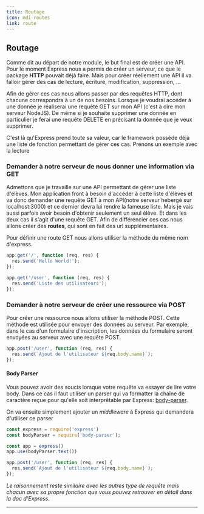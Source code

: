 ```yaml
---
title: Routage
icon: mdi-routes
link: route
---
```


<div id='route'></div>

## Routage

Comme dit au départ de notre module, le but final est de créer une API. Pour le moment Express nous a permis de créer un serveur, ce que le package **HTTP** pouvait déjà faire. Mais pour créer réellement une API il va falloir gérer des cas de lecture, écriture, modification, suppression, ...

Afin de gérer ces cas nous allons passer par des requêtes HTTP, dont chacune correspondra à un de nos besoins. Lorsque je voudrai accéder à une donnée je réaliserai une requête GET sur mon API (c'est à dire mon serveur NodeJS). De même si je souhaite supprimer une donnée en particulier je ferai une requête DELETE en précisant la donnée que je veux supprimer.

C'est là qu'Express prend toute sa valeur, car le framework possède déjà une liste de fonction permettant de gérer ces cas. Prenons un exemple avec la lecture

### Demander à notre serveur de nous donner une information via GET

Admettons que je travaille sur une API permettant de gérer une liste d'élèves. Mon application front à besoin d'accéder à cette liste d'élèves et va donc demander une requête GET à mon API(notre serveur hebergé sur localhost:3000) et ce dernier devra lui rendre la fameuse liste. Mais je vais aussi parfois avoir besoin d'obtenir seulement un seul élève. Et dans les deux cas il s'agit d'une requête GET. Afin de différencier ces cas nous allons créer des **routes**, qui sont en fait des url supplémentaires.

Pour définir une route GET nous allons utiliser la méthode du même nom d'express.

```javascript
app.get('/', function (req, res) {
  res.send('Hello World!');
});

app.get('/user', function (req, res) {
  res.send('Liste des utilisateurs');
});

```

### Demander à notre serveur de créer une ressource via POST

Pour créer une ressource nous allons utiliser la méthode POST. Cette méthode est utilisée pour envoyer des données au serveur. Par exemple, dans le cas d'un formulaire d'inscription, les données du formulaire seront envoyées au serveur avec une requête POST.

```javascript
app.post('/user', function (req, res) {
  res.send(`Ajout de l'utilisateur ${req.body.name}`);
});
```

#### Body Parser

Vous pouvez avoir des soucis lorsque votre requête va essayer de lire votre body. Dans ce cas il faut utiliser un parser qui va formatter la chaîne de caractère reçue pour qu'elle soit interprêtable par Express: [body-parser](https://www.npmjs.com/package/body-parser).

On va ensuite simplement ajouter un *middleware* à Express qui demandera d'utiliser ce parser

```javascript
const express = require('express')
const bodyParser = require('body-parser');

const app = express()
app.use(bodyParser.text())

app.post('/user', function (req, res) {
  res.send(`Ajout de l'utilisateur ${req.body.name}`);
});
```

*Le raisonnement reste similaire avec les autres type de requête mais chacun avec sa propre fonction que vous pouvez retrouver en détail dans la doc d'Express.*

---

</div>
